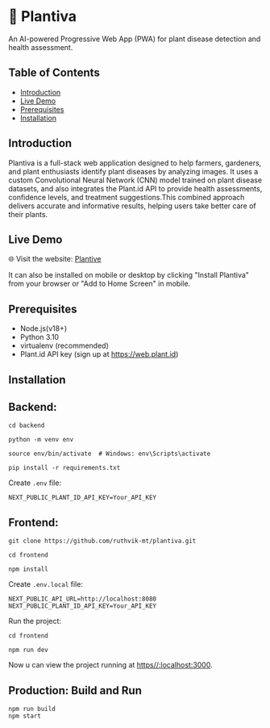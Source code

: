 # 🌿 Plantiva
An AI-powered Progressive Web App (PWA) for plant disease detection and health assessment.
## Table of Contents

- [Introduction](#introduction)
- [Live Demo](#live-demo)
- [Prerequisites](#prerequisites)
- [Installation](#installation)

## Introduction

Plantiva is a full-stack web application designed to help farmers, gardeners, and plant enthusiasts identify plant diseases by analyzing images. It uses a custom Convolutional Neural Network (CNN) model trained on plant disease datasets, and also integrates the Plant.id API to provide health assessments, confidence levels, and treatment suggestions.This combined approach delivers accurate and informative results, helping users take better care of their plants.

## Live Demo

🌐 Visit the website:
[Plantive](https://plantiva.vercel.app/)

It can also be installed on mobile or desktop by clicking "Install Plantiva" from your browser or "Add to Home Screen" in mobile.

## Prerequisites

- Node.js(v18+)
- Python 3.10
- virtualenv (recommended)
- Plant.id API key (sign up at https://web.plant.id)

## Installation

## Backend:
```
cd backend
```
```
python -m venv env
```
```
source env/bin/activate  # Windows: env\Scripts\activate
```
```
pip install -r requirements.txt
```
Create ```.env``` file:
```
NEXT_PUBLIC_PLANT_ID_API_KEY=Your_API_KEY
```

## Frontend:
```
git clone https://github.com/ruthvik-mt/plantiva.git
```
```
cd frontend
```
```
npm install
```
Create ```.env.local``` file:
```
NEXT_PUBLIC_API_URL=http://localhost:8080
NEXT_PUBLIC_PLANT_ID_API_KEY=Your_API_KEY
```
Run the project:
```
cd frontend
```
```
npm run dev
```
Now u can view the project running at [https//:localhost:3000](http://localhost:3000/).

## Production: Build and Run
```
npm run build
npm start
```

